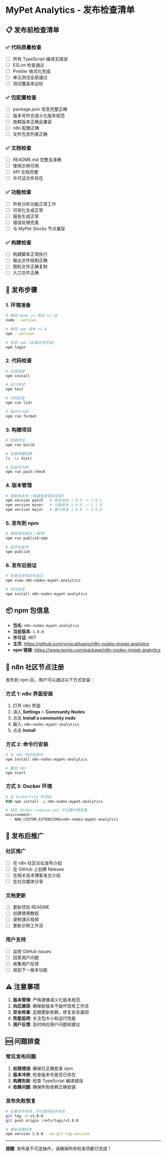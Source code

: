 # MyPet Analytics - 发布检查清单

## 📋 发布前检查清单

### ✅ 代码质量检查
- [ ] 所有 TypeScript 编译无错误
- [ ] ESLint 检查通过
- [ ] Prettier 格式化完成
- [ ] 单元测试全部通过
- [ ] 测试覆盖率达标

### ✅ 包配置检查
- [ ] package.json 信息完整正确
- [ ] 版本号符合语义化版本规范
- [ ] 依赖版本正确且兼容
- [ ] n8n 配置正确
- [ ] 文件包含列表正确

### ✅ 文档检查
- [ ] README.md 完整且准确
- [ ] 使用示例可用
- [ ] API 文档完整
- [ ] 许可证文件存在

### ✅ 功能检查
- [ ] 所有分析功能正常工作
- [ ] 可视化生成正常
- [ ] 报告生成正常
- [ ] 错误处理完善
- [ ] 与 MyPet Stocks 节点兼容

### ✅ 构建检查
- [ ] 构建脚本正常执行
- [ ] 输出文件结构正确
- [ ] 图标文件正确复制
- [ ] 入口文件正确

## 🚀 发布步骤

### 1. 环境准备
```bash
# 确保 Node.js 版本 >= 16
node --version

# 确保 npm 版本 >= 8
npm --version

# 登录 npm (如果还未登录)
npm login
```

### 2. 代码检查
```bash
# 安装依赖
npm install

# 运行测试
npm test

# 代码检查
npm run lint

# 格式化代码
npm run format
```

### 3. 构建项目
```bash
# 构建项目
npm run build

# 检查构建结果
ls -la dist/

# 检查包内容
npm run pack:check
```

### 4. 版本管理
```bash
# 更新版本号 (根据变更类型选择)
npm version patch   # 修复版本 1.0.0 -> 1.0.1
npm version minor   # 功能版本 1.0.0 -> 1.1.0
npm version major   # 重大版本 1.0.0 -> 2.0.0
```

### 5. 发布到 npm
```bash
# 使用发布脚本 (推荐)
npm run publish:npm

# 或手动发布
npm publish
```

### 6. 发布后验证
```bash
# 检查包是否发布成功
npm view n8n-nodes-mypet-analytics

# 测试安装
npm install n8n-nodes-mypet-analytics
```

## 📦 npm 包信息

- **包名**: `n8n-nodes-mypet-analytics`
- **当前版本**: `1.0.0`
- **许可证**: MIT
- **主页**: https://github.com/yingcaihuang/n8n-nodes-mypet-analytics
- **npm 链接**: https://www.npmjs.com/package/n8n-nodes-mypet-analytics

## 🔗 n8n 社区节点注册

发布到 npm 后，用户可以通过以下方式安装：

### 方式 1: n8n 界面安装
1. 打开 n8n 界面
2. 进入 **Settings** > **Community Nodes**
3. 点击 **Install a community node**
4. 输入: `n8n-nodes-mypet-analytics`
5. 点击 **Install**

### 方式 2: 命令行安装
```bash
# 在 n8n 项目目录中
npm install n8n-nodes-mypet-analytics

# 重启 n8n
npm start
```

### 方式 3: Docker 环境
```dockerfile
# 在 Dockerfile 中添加
RUN npm install -g n8n-nodes-mypet-analytics

# 或在 docker-compose.yml 中设置环境变量
environment:
  - N8N_CUSTOM_EXTENSIONS=n8n-nodes-mypet-analytics
```

## 🎯 发布后推广

### 社区推广
- [ ] 在 n8n 社区论坛发布介绍
- [ ] 在 GitHub 上创建 Release
- [ ] 在相关技术博客发文介绍
- [ ] 在社交媒体分享

### 文档更新
- [ ] 更新项目 README
- [ ] 创建使用教程
- [ ] 录制演示视频
- [ ] 更新示例工作流

### 用户支持
- [ ] 监控 GitHub Issues
- [ ] 回答用户问题
- [ ] 收集用户反馈
- [ ] 规划下一版本功能

## ⚠️ 注意事项

1. **版本管理**: 严格遵循语义化版本规范
2. **向后兼容**: 确保新版本不破坏现有工作流
3. **安全检查**: 定期更新依赖，修复安全漏洞
4. **性能监控**: 关注包大小和运行性能
5. **用户反馈**: 及时响应用户问题和建议

## 🆘 问题排查

### 常见发布问题
1. **权限错误**: 确保已正确登录 npm
2. **版本冲突**: 检查版本号是否已存在
3. **构建失败**: 检查 TypeScript 编译错误
4. **依赖问题**: 确保所有依赖正确安装

### 发布失败恢复
```bash
# 如果发布失败，可以撤销版本标签
git tag -d v1.0.0
git push origin :refs/tags/v1.0.0

# 重新设置版本
npm version 1.0.0 --no-git-tag-version
```

---

**提醒**: 发布是不可逆操作，请确保所有检查项都已完成！
